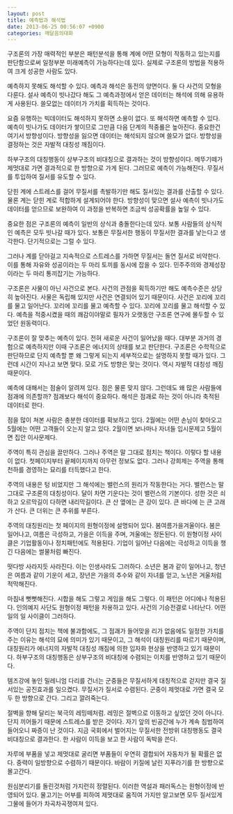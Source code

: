 ```yaml
---
layout: post
title: 예측법과 해석법
date: 2013-06-25 00:56:07 +0900
categories: 깨달음의대화
---
```

구조론의 가장 매력적인 부분은 패턴분석을 통해 계에 어떤 모형이 작동하고 있는지를 판단함으로써 일정부분 미래예측이 가능하다는데 있다. 실제로 구조론의 방법을 적용하여 크게 성공한 사람도 있다. 


  


예측하지 못해도 해석할 수 있다. 예측과 해석은 동전의 양면이다. 둘 다 사건의 모형을 다룬다. 설사 예측이 빗나갔다 해도 그 예측과정에서 얻은 데이터는 해석에 의해 유용하게 사용된다. 쓸모없는 데이터가 가치를 획득하는 것이다. 


  


요즘 유행하는 빅데이터도 해석하지 못하면 소용이 없다. 또 해석하면 예측할 수 있다. 예측이 빗나가도 데이터가 쌓이므로 그만큼 다음 단계의 적중룔은 높아진다. 중요한건 여기서 방향성이다. 방향성을 잃으면 데이터는 해석되지 않으며 쓸모가 없다. 방향성을 결정하는 것은 자발적 대칭성 깨짐이다. 


  


하부구조의 대칭행동이 상부구조의 비대칭으로 결과하는 것이 방향성이다. 메뚜기떼가 제멋대로 가면 결과적으로 한 방향으로 가게 된다. 그러므로 예측이 가능해진다. 무질서를 투입하여 질서를 유도할 수 있다.


  


닫힌 계에 스트레스를 걸어 무질서를 촉발하기만 해도 질서있는 결과를 산출할 수 있다. 물론 계는 닫힌 계로 적합하게 설계되어야 한다. 방향성이 맞으면 설사 예측이 빗나가도 데이터를 얻으므로 보완하여 이 과정을 반복하면 조금씩 성공확률을 높일 수 있다. 


  


중요한 점은 구조론의 예측이 일반의 상식과 충돌한다는데 있다. 보통 사람들의 상식적인 예측은 모두 빗나갈 때가 있다. 보통은 무질서한 행동이 무질서한 결과를 낳는다고 생각한다. 단기적으로는 그럴 수 있다. 


  


그러나 계를 닫아걸고 지속적으로 스트레스를 가하면 무질서는 돌연 질서로 비약한다. 이를 통해 자유와 성공이라는 두 마리 토끼를 동시에 잡을 수 있다. 민주주의와 경제성장이라는 두 마리 통끼잡기는 가능하다. 


  


구조론은 사물이 아닌 사건으로 본다. 사건의 관점을 획득하기만 해도 예측수준은 상당히 높아진다. 사물은 독립해 있지만 사건은 연결되어 있기 때문이다. 사건은 꼬리에 꼬리를 물고 일어난다. 꼬리에 꼬리를 물고 예측할 수 있다. 꼬리에 꼬리를 물고 해석할 수 있다. 예측을 적중시켰을 때의 쾌감이야말로 필자가 오랫동안 구조론 연구에 몰두할 수 있었던 원동력이다. 


  


구조론이 잘 맞추는 예측이 있다. 전혀 새로운 사건이 일어났을 때다. 대부분 과거의 경험으로 예측하지만 이때 구조론은 에너지의 상태를 보고 판단한다. 구조론은 수학적으로 판단하므로 단지 예측할 뿐 왜 그렇게 되는지 세부적으로는 설명하지 못할 때가 있다. 그런데 시간이 지나고 보면 맞다. 모로 가도 방향은 맞는 것이다. 역시 자발적 대칭성 깨짐 때문이다. 


  


예측에 대해서는 점술이 알려져 있다. 점은 물론 맞지 않다. 그런데도 왜 많은 사람들에 점괘에 의존할까? 점괘보다 해석이 중요하다. 해석은 점괘로 하는 것이 아니라 축적된 데이터로 한다. 


  


점을 많이 쳐본 사람은 충분한 데이터를 확보하고 있다. 2월에는 어떤 손님이 찾아오고 5월에는 어떤 고객들이 오는지 알고 있다. 2월이면 보나마나 자녀들 입시문제고 5월이면 집안 이사문제다. 


  


주역이 특히 관심을 끌만하다. 그러나 주역은 말 그대로 점치는 책이다. 이렇다 할 내용이 없다. 첫페이지부터 끝페이지까지 아무런 정보도 없다. 그러나 강희제는 주역을 통해 천하를 경영하는 묘리를 터득했다고 한다.


  


주역의 내용은 텅 비었지만 그 해석에는 밸런스의 원리가 작동한다는 거다. 밸런스는 말 그대로 구조론의 대칭성이다. 달이 차면 기운다는 것이 밸런스의 기본이다. 성한 것은 쇠하고 오르막길이 다하면 내리막길이다. 큰 산 옆에는 큰 강이 있다. 큰 바다에 는 큰 고래가 산다. 큰 더위는 큰 추위를 부른다. 


  


주역의 대칭원리는 첫 페이지의 원형이정에 설명되어 있다. 봄여름가을겨울이다. 봄은 일어나고, 여름은 극성하고, 가을은 이득을 주며, 겨울에는 정돈된다. 이 원형이정 사이클은 기업활동이나 정치패턴에도 적용된다. 기업이 일어난 다음에는 극성하고 이득을 챙긴 다음에는 썰물처럼 빠진다.


  


떳다방 사라지듯 사라진다. 이는 인생사라도 그러하다. 소년은 봄과 같이 일어나고, 청년은 여름과 같이 기운이 세고, 장년은 가을의 추수와 같이 자녀를 얻고, 노년은 겨울처럼 적막해진다. 


  


마침내 뻣뻣해진다. 시합을 해도 그렇고 게임을 해도 그렇다. 이 패턴은 어디에나 적용된다. 인의예지 사단도 원형이정 패턴을 차용하고 있다. 사건의 기승전결로 나타난다. 어떤 일의 일 사이클이 그러하다. 


  


주역이 단지 점치는 책에 불과함에도, 그 점괘가 들어맞을 리가 없음에도 일정한 가치를 주는 이유는 해석의 묘에 의미가 있기 때문이고, 그 해석이 대칭원리를 따르기 때문이며, 대칭원리가 에너지의 자발적 대칭성 깨짐에 의한 입자화 현상을 반영하고 있기 때문이다. 하부구조의 대칭행동은 상부구조의 비대칭에 수렴되는 이치를 반영하고 있기 때문이다. 


  


템즈강에 놓인 밀레니엄 다리를 건너는 군중들은 무질서하게 대칭적으로 걷지만 결국 질서있는 공진효과를 일으켰다. 무질서가 질서로 수렴된다. 군중이 제멋대로 가면 결국 모두 한 방향으로 간다. 그리고 깔려죽는다. 


  


절벽을 향해 달리는 북극의 레밍떼처럼. 레밍은 절벽으로 이동하고 싶었던 것이 아니다. 단지 끼어들기 때문에 스트레스를 받은 것이다. 자기 앞의 빈공간에 누가 계속 침범하여 들어오니 짜증이 난 것이다. 지금 국회에서 벌어지는 무질서한 전방위 대칭행동도 결국 비대칭으로 결과한다. 한 사람이 이득을 보고 한 사람이 독박을 쓴다. 


  


자루에 부품을 넣고 제멋대로 굴리면 부품들이 우연히 결합되어 자동차가 될 확률은 없다. 중력이 일방향으로 수렴하기 때문이다. 바람이 키질에 날린 지푸라기를 한 방향으로 몰고간다.


  


원심분리기를 돌린것처럼 가지런히 정렬된다. 이러한 역설과 패러독스는 원형이정에 반영되어 있다. 물고기는 어부를 피하여 제멋대로 움직여 가지만 알고보면 모두 질서있게 그물에 들어가 차곡차곡쟁여져 있다.